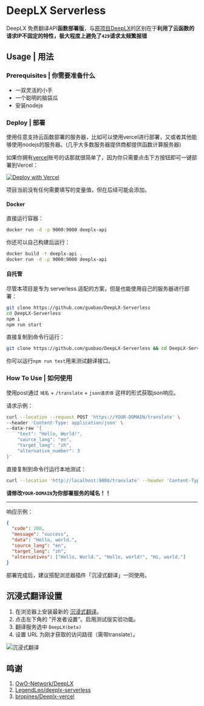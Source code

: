 # DeepLX Serverless

DeepLX 免费翻译API**函数部署版**，与[原项目DeepLX](https://github.com/OwO-Network/DeepLX)的区别在于**利用了云函数的请求IP不固定的特性，极大程度上避免了`429`请求太频繁报错**

## Usage | 用法

### Prerequisites | 你需要准备什么

- 一双灵活的小手
- 一个聪明的脑袋瓜
- 安装nodejs

### Deploy | 部署

使用任意支持云函数部署的服务器，比如可以使用vercel进行部署，又或者其他能够使用nodejs的服务器。(几乎大多数服务器提供商都提供函数计算服务器)

如果你拥有[vercel](https://vercel.com)账号的话那就很简单了，因为你只需要点击下方按钮即可一键部署到Vercel：

[![Deploy with Vercel](https://vercel.com/button)](https://vercel.com/new/clone?repository-url=https%3A%2F%2Fgithub.com%2Fguobao2333%2FDeepLX-Serverless%2Ftree%2Fmain)

项目当前没有任何需要填写的变量值，但在后续可能会添加。

#### Docker

直接运行容器：
```bash
docker run -d -p 9000:9000 deeplx-api
```

你还可以自己构建后运行：
```bash
docker build -t deeplx-api .
docker run -d -p 9000:9000 deeplx-api
```

#### 自托管

尽管本项目是专为 serverless 适配的方案，但是也能使用自己的服务器进行部署：
```bash
git clone https://github.com/guobao/DeepLX-Serverless
cd DeepLX-Serverless
npm i
npm run start
```

直接复制到命令行运行：
```bash
git clone https://github.com/guobao/DeepLX-Serverless && cd DeepLX-Serverless && npm i && npm run start
```

你可以运行`npm run test`用来测试翻译接口。

### How To Use | 如何使用

使用post通过 `域名` + `/translate` + `json请求体` 这样的形式获取json响应。

请求示例：
```bash
curl --location --request POST 'https://YOUR-DOMAIN/translate' \
--header 'Content-Type: application/json' \
--data-raw '{
    "text": "Hello, World!",
    "source_lang": "en",
    "target_lang": "zh",
    "alternative_number": 3
}'
```

直接复制到命令行运行本地测试：
```bash
curl --location 'http://localhost:9000/translate' --header 'Content-Type: application/json' --data '{"text": "你好，世界！", "source_lang": "zh", "target_lang": "en", "alternative_number": 3}'
```

**请修改`YOUR-DOMAIN`为你部署服务的域名！！**

-----------------

响应示例：
```json
{
  "code": 200,
  "message": "success",
  "data": "Hello, world.",
  "source_lang": "en",
  "target_lang": "zh",
  "alternatives": ["Hello, World.", "Hello, world!", "Hi, world."]
}
```

部署完成后，建议搭配浏览器插件「沉浸式翻译」一同使用。

## 沉浸式翻译设置

1. 在浏览器上安装最新的 [沉浸式翻译](https://github.com/immersive-translate/immersive-translate/releases)。
2. 点击左下角的 "开发者设置"。启用测试版实验功能。
3. 翻译服务选中 `DeepLX(beta)`
3. 设置 URL 为刚才获取的访问路径（需带translate）。

![沉浸式翻译](https://github.com/LegendLeo/deeplx-serverless/assets/25115173/d3affe2b-9e99-4d5c-bc8c-cd67e70d0368)

## 鸣谢
1. [OwO-Network/DeepLX](https://github.com/OwO-Network/DeepLX)
2. [LegendLeo/deeplx-serverless](https://github.com/LegendLeo/deeplx-serverless)
3. [bropines/Deeplx-vercel](https://github.com/bropines/Deeplx-vercel)
